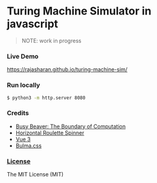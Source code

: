 # Turing Machine Simulator in javascript

> NOTE: work in progress

### Live Demo
https://rajasharan.github.io/turing-machine-sim/

### Run locally
```sh
$ python3 -m http.server 8080
```

### Credits
- [Busy Beaver: The Boundary of Computation](https://www.youtube.com/watch?v=kmAc1nDizu0&pp=ygULYnVzeSBiZWF2ZXI%3D)
- [Horizontal Roulette Spinner](https://codepen.io/hugoptz_/pen/qBEpOve)
- [Vue 3](https://vuejs.org/guide/introduction)
- [Bulma.css](https://bulma.io/documentation/start/overview/)

### [License](/LICENSE)
The MIT License (MIT)
